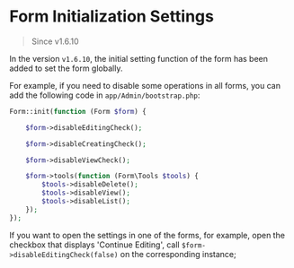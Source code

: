# Form Initialization Settings

> Since v1.6.10

In the version `v1.6.10`, the initial setting function of the form has been added to set the form globally.

For example, if you need to disable some operations in all forms, you can add the following code in `app/Admin/bootstrap.php`:

```php
Form::init(function (Form $form) {

    $form->disableEditingCheck();

    $form->disableCreatingCheck();

    $form->disableViewCheck();

    $form->tools(function (Form\Tools $tools) {
        $tools->disableDelete();
        $tools->disableView();
        $tools->disableList();
    });
});
```

If you want to open the settings in one of the forms, for example, open the checkbox that displays 'Continue Editing', call `$form->disableEditingCheck(false)` on the corresponding instance;